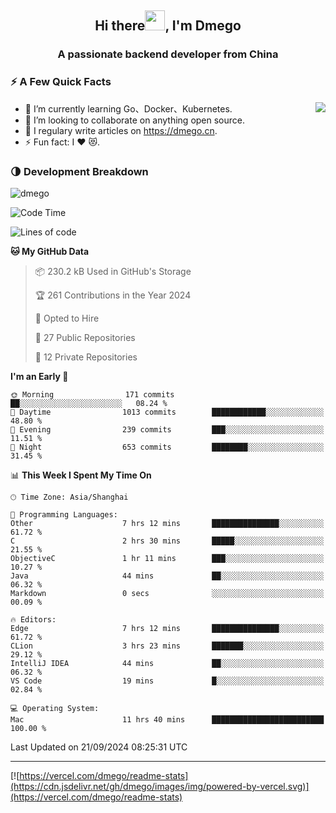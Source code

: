 <h2 align="center">Hi there<img src="https://cdn.jsdelivr.net/gh/dmego/images/img/Hi.gif" height="32" />, I'm Dmego </h2>
<h3 align="center">A passionate backend developer from China</h3>

### ⚡️ A Few Quick Facts

<img align="right" src="https://readme-stats-dmego.vercel.app/api?username=dmego&show_icons=true&icon_color=1573B3&hide_title=true&text_color=718096&bg_color=00000000&hide_border=true"/>

<ul>
    <li> 🌱 I’m currently learning Go、Docker、Kubernetes.</li>
    <li> 👯 I’m looking to collaborate on anything open source.</li>
    <li> 📝 I regulary write articles on <a href="https://dmego.cn">https://dmego.cn</a>.</li>
    <li> ⚡ Fun fact: I ❤️ 😻.</li>
</ul>

### 🌗 Development Breakdown

<img src="https://komarev.com/ghpvc/?username=dmego" alt="dmego" />

<!--START_SECTION:waka-->
![Code Time](http://img.shields.io/badge/Code%20Time-2%2C939%20hrs%2054%20mins-blue)

![Lines of code](https://img.shields.io/badge/From%20Hello%20World%20I%27ve%20Written-675.6%20thousand%20lines%20of%20code-blue)

**🐱 My GitHub Data** 

> 📦 230.2 kB Used in GitHub's Storage 
 > 
> 🏆 261 Contributions in the Year 2024
 > 
> 💼 Opted to Hire
 > 
> 📜 27 Public Repositories 
 > 
> 🔑 12 Private Repositories 
 > 
**I'm an Early 🐤** 

```text
🌞 Morning                171 commits         ██░░░░░░░░░░░░░░░░░░░░░░░   08.24 % 
🌆 Daytime                1013 commits        ████████████░░░░░░░░░░░░░   48.80 % 
🌃 Evening                239 commits         ███░░░░░░░░░░░░░░░░░░░░░░   11.51 % 
🌙 Night                  653 commits         ████████░░░░░░░░░░░░░░░░░   31.45 % 
```


📊 **This Week I Spent My Time On** 

```text
🕑︎ Time Zone: Asia/Shanghai

💬 Programming Languages: 
Other                    7 hrs 12 mins       ███████████████░░░░░░░░░░   61.72 % 
C                        2 hrs 30 mins       █████░░░░░░░░░░░░░░░░░░░░   21.55 % 
ObjectiveC               1 hr 11 mins        ███░░░░░░░░░░░░░░░░░░░░░░   10.27 % 
Java                     44 mins             ██░░░░░░░░░░░░░░░░░░░░░░░   06.32 % 
Markdown                 0 secs              ░░░░░░░░░░░░░░░░░░░░░░░░░   00.09 % 

🔥 Editors: 
Edge                     7 hrs 12 mins       ███████████████░░░░░░░░░░   61.72 % 
CLion                    3 hrs 23 mins       ███████░░░░░░░░░░░░░░░░░░   29.12 % 
IntelliJ IDEA            44 mins             ██░░░░░░░░░░░░░░░░░░░░░░░   06.32 % 
VS Code                  19 mins             █░░░░░░░░░░░░░░░░░░░░░░░░   02.84 % 

💻 Operating System: 
Mac                      11 hrs 40 mins      █████████████████████████   100.00 % 
```


 Last Updated on 21/09/2024 08:25:31 UTC
<!--END_SECTION:waka-->

---

[![https://vercel.com/dmego/readme-stats](https://cdn.jsdelivr.net/gh/dmego/images/img/powered-by-vercel.svg)](https://vercel.com/dmego/readme-stats)

